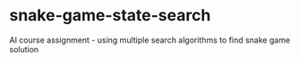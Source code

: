 # snake-game-state-search
AI course assignment - using multiple search algorithms to find snake game solution
